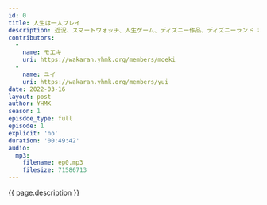```yaml
---
id: 0
title: 人生は一人プレイ
description: 近況、スマートウォッチ、人生ゲーム、ディズニー作品、ディズニーランド などについて話しました。
contributors:
  - 
    name: モエキ
    uri: https://wakaran.yhmk.org/members/moeki
  -
    name: ユイ
    uri: https://wakaran.yhmk.org/members/yui
date: 2022-03-16
layout: post
author: YHMK
season: 1
episdoe_type: full
episode: 1
explicit: 'no'
duration: '00:49:42'
audio:
  mp3:
    filename: ep0.mp3
    filesize: 71586713
---
```


{{ page.description }}
